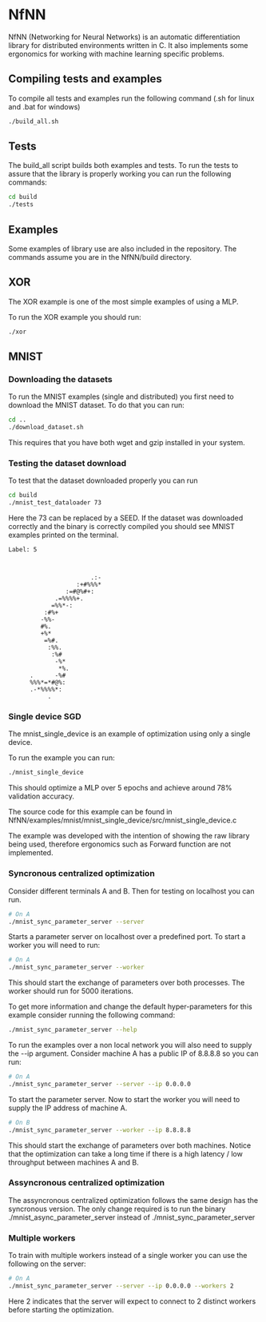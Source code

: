 # NfNN

NfNN (Networking for Neural Networks) is an automatic differentiation
library for distributed environments written in C. It also implements
some ergonomics for working with machine learning specific problems.

## Compiling tests and examples

To compile all tests and examples run the following command (.sh for
linux and .bat for windows)

```bash
./build_all.sh
```

## Tests

The build_all script builds both examples and tests. To run the tests
to assure that the library is properly working you can run the following
commands:

```bash
cd build
./tests
```

## Examples

Some examples of library use are also included in the repository.
The commands assume you are in the NfNN/build directory.

## XOR

The XOR example is one of the most simple examples of using a MLP.

To run the XOR example you should run:

```bash
./xor
```

## MNIST

### Downloading the datasets

To run the MNIST examples (single and distributed) you first need
to download the MNIST dataset. To do that you can run:

```bash
cd ..
./download_dataset.sh
```

This requires that you have both wget and gzip installed in your system.

### Testing the dataset download

To test that the dataset downloaded properly you can run

```bash
cd build
./mnist_test_dataloader 73
```

Here the 73 can be replaced by a SEED. If the dataset was downloaded
correctly and the binary is correctly compiled you should see MNIST
examples printed on the terminal.

```
Label: 5
                            
                            
                            
                       .:-  
                   :+#%%%*  
                :=#@%#+:    
             .=%%%%+.       
            =%%*-:          
          :#%+              
         -%%-               
         #%.                
         +%*                
          =%#.              
           :%%.             
            :%#             
             -%*            
              *%.           
      .      -%#            
      %%%*=*#@%:            
      .-*%%%%*:             
           .                
```

### Single device SGD

The mnist_single_device is an example of optimization
using only a single device.

To run the example you can run:

```bash
./mnist_single_device
```

This should optimize a MLP over 5 epochs and achieve
around 78% validation accuracy.

The source code for this example can be found in 
NfNN/examples/mnist/mnist_single_device/src/mnist_single_device.c

The example was developed with the intention of showing the raw 
library being used, therefore ergonomics such as Forward function
are not implemented.


### Syncronous centralized optimization

Consider different terminals A and B. Then for testing on
localhost you can run.

```bash
# On A
./mnist_sync_parameter_server --server
```

Starts a parameter server on localhost over a predefined port. To start
a worker you will need to run:

```bash
# On A
./mnist_sync_parameter_server --worker
```

This should start the exchange of parameters over both processes.
The worker should run for 5000 iterations.

To get more information and change the default hyper-parameters for this
example consider running the following command:

```bash
./mnist_sync_parameter_server --help
```

To run the examples over a non local network you will also need to supply
the --ip argument. Consider machine A has a public IP of 8.8.8.8 so you
can run:

```bash
# On A
./mnist_sync_parameter_server --server --ip 0.0.0.0
```

To start the parameter server. Now to start the worker you will need to
supply the IP address of machine A.

```bash
# On B
./mnist_sync_parameter_server --worker --ip 8.8.8.8
```

This should start the exchange of parameters over both machines. Notice
that the optimization can take a long time if there is a high latency /
low throughput between machines A and B.

### Assyncronous centralized optimization

The assyncronous centralized optimization follows the same
design has the syncronous version. The only change required
is to run the binary ./mnist_async_parameter_server instead of
./mnist_sync_parameter_server

### Multiple workers

To train with multiple workers instead of a single worker you can
use the following on the server:

```bash
# On A
./mnist_sync_parameter_server --server --ip 0.0.0.0 --workers 2
```

Here 2 indicates that the server will expect to connect to 2 
distinct workers before starting the optimization.

